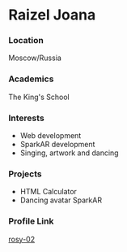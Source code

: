 # Raizel Joana

### Location

Moscow/Russia

### Academics

The King's School

### Interests
- Web development
- SparkAR development
- Singing, artwork and dancing

### Projects

- HTML Calculator 
- Dancing avatar SparkAR


### Profile Link

[rosy-02](https://github.com/rosy-02)